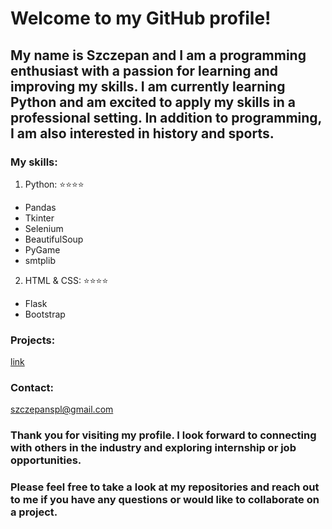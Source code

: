 # Welcome to my GitHub profile!
## My name is Szczepan and I am a programming enthusiast with a passion for learning and improving my skills. I am currently learning Python and am excited to apply my skills in a professional setting. In addition to programming, I am also interested in history and sports.
### My skills:
1. Python: ⭐⭐⭐⭐
- Pandas
- Tkinter
- Selenium
- BeautifulSoup
- PyGame
- smtplib

2. HTML & CSS: ⭐⭐⭐⭐
- Flask
- Bootstrap


### Projects:
[link](www.google.com)

### Contact:
szczepanspl@gmail.com
### Thank you for visiting my profile. I look forward to connecting with others in the industry and exploring internship or job opportunities.
### Please feel free to take a look at my repositories and reach out to me if you have any questions or would like to collaborate on a project.
<!---
szczepanspl/szczepanspl is a ✨ special ✨ repository because its `README.md` (this file) appears on your GitHub profile.
You can click the Preview link to take a look at your changes.
--->
